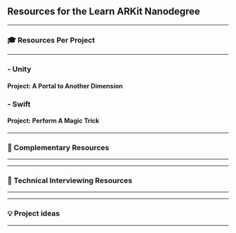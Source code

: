 ## Resources for the Learn ARKit Nanodegree

---

### 🎓 Resources Per Project

----

### - Unity

#### Project: A Portal to Another Dimension

### - Swift

#### Project: Perform A Magic Trick

---

### 🔧 Complementary Resources

----
---

### 💬 Technical Interviewing Resources

----

---

### 💡 Project ideas

----